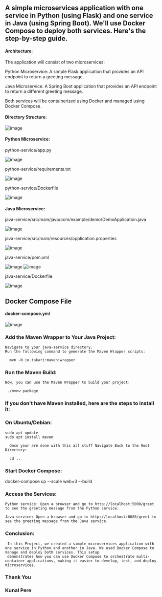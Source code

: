 ## A simple microservices application with one service in Python (using Flask) and one service in Java (using Spring Boot). We'll use Docker Compose to deploy both services. Here's the step-by-step guide.


#### Architecture:

The application will consist of two microservices:

Python Microservice: A simple Flask application that provides an API endpoint to return a greeting message.

Java Microservice: A Spring Boot application that provides an API endpoint to return a different greeting message.

Both services will be containerized using Docker and managed using Docker Compose.

#### Directory Structure:

![image](https://github.com/Kunal-Pere/Deploying_Microservices_Using-Docker-Compose/assets/157100045/c6d7d895-0ef7-40de-a5c3-27176ac46d42)

#### Python Microservice:
python-service/app.py

![image](https://github.com/Kunal-Pere/Deploying_Microservices_Using-Docker-Compose/assets/157100045/c1122908-539f-403b-ac03-8dcf449f8e9d)

python-service/requirements.txt

![image](https://github.com/Kunal-Pere/Deploying_Microservices_Using-Docker-Compose/assets/157100045/67afc890-4402-419e-908e-648707d127dc)

python-service/Dockerfile

![image](https://github.com/Kunal-Pere/Deploying_Microservices_Using-Docker-Compose/assets/157100045/aff2cefc-102c-4f58-8cb1-1dd32610f64d)

#### Java Microservice:

java-service/src/main/java/com/example/demo/DemoApplication.java

![image](https://github.com/Kunal-Pere/Deploying_Microservices_Using-Docker-Compose/assets/157100045/fa45e16d-49b8-4786-8ecf-9ceeadcaf603)

java-service/src/main/resources/application.properties

![image](https://github.com/Kunal-Pere/Deploying_Microservices_Using-Docker-Compose/assets/157100045/1c5de912-c8a8-48f3-830f-cb5836aa694c)


java-service/pom.xml

![image](https://github.com/Kunal-Pere/Deploying_Microservices_Using-Docker-Compose/assets/157100045/441e6b61-e744-4711-bc86-759ca3bce97b)
![image](https://github.com/Kunal-Pere/Deploying_Microservices_Using-Docker-Compose/assets/157100045/b52fc9f0-e244-401b-9dd6-9a603b0afdc0)

java-service/Dockerfile

![image](https://github.com/Kunal-Pere/Deploying_Microservices_Using-Docker-Compose/assets/157100045/07522b83-d1a5-4a39-988c-8c8e6f2c79df)

## Docker Compose File

#### docker-compose.yml

![image](https://github.com/Kunal-Pere/Deploying_Microservices_Using-Docker-Compose/assets/157100045/b0cb473b-1067-4483-83ad-b3ff6e0907d3)


### Add the Maven Wrapper to Your Java Project:

    Navigate to your java-service directory.
    Run the following command to generate the Maven Wrapper scripts:

	  mvn -N io.takari:maven:wrapper

### Run the Maven Build:

    Now, you can use the Maven Wrapper to build your project:

	 ./mvnw package

### If you don't have Maven installed, here are the steps to install it:

### On Ubuntu/Debian: 

    sudo apt update
    sudo apt install maven

	  Once your are done with this all stuff Navigate Back to the Root Directory:

	  cd ..

### Start Docker Compose:

   docker-compose up --scale web=3 --build


### Access the Services:

    Python service: Open a browser and go to http://localhost:5000/greet to see the greeting message from the Python service.
    
    Java service: Open a browser and go to http://localhost:8080/greet to see the greeting message from the Java service.

   

### Conclusion:
     In this Project, we created a simple microservices application with one service in Python and another in Java. We used Docker Compose to manage and deploy both services. This setup 
     demonstrates how you can use Docker Compose to orchestrate multi-container applications, making it easier to develop, test, and deploy microservices.   
### Thank You
### Kunal Pere
